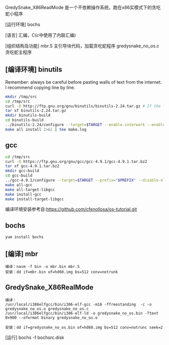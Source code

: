 GredySnake_X86ReadMode 是一个不依赖操作系统，跑在x86实模式下的贪吃蛇小程序

[运行环境]
bochs

[语言]
汇编，C(c中使用了内联汇编)

[组织结构及功能]
mbr.S 主引导块代码，加载贪吃蛇程序
gredysnake_no_os.c 贪吃蛇主程序

[编译环境]
binutils
--------
Remember: always be careful before pasting walls of text from the internet. I recommend copying line by line.

```sh
mkdir /tmp/src
cd /tmp/src
curl -O http://ftp.gnu.org/gnu/binutils/binutils-2.24.tar.gz # If the link 404's, look for a more recent version
tar xf binutils-2.24.tar.gz
mkdir binutils-build
cd binutils-build
../binutils-2.24/configure --target=$TARGET --enable-interwork --enable-multilib --disable-nls --disable-werror --prefix=$PREFIX 2>&1 | tee configure.log
make all install 2>&1 | tee make.log
```

gcc
---
```sh
cd /tmp/src
curl -O https://ftp.gnu.org/gnu/gcc/gcc-4.9.1/gcc-4.9.1.tar.bz2
tar xf gcc-4.9.1.tar.bz2
mkdir gcc-build
cd gcc-build
../gcc-4.9.1/configure --target=$TARGET --prefix="$PREFIX" --disable-nls --disable-libssp --enable-languages=c --without-headers
make all-gcc 
make all-target-libgcc 
make install-gcc 
make install-target-libgcc 
```
编译环境安装参考自:https://github.com/cfenollosa/os-tutorial.git

bochs
---
```
yum install bochs
```

[编译]
mbr
---
```
编译：nasm -f bin -o mbr.bin mbr.S
安装：dd if=mbr.bin of=hd60.img bs=512 conv=notrunk
```
GredySnake_X86RealMode
---
```
编译：
/usr/local/i386elfgcc/bin/i386-elf-gcc -m16 -ffreestanding  -c -o gredysnake_no_os.o gredysnake_no_os.c
/usr/local/i386elfgcc/bin/i386-elf-ld -o gredysnake_no_os.bin -Ttext 0x900 --oformat binary gredysnake_no_os.o

安装：dd if=gredysnake_no_os.bin of=hd60.img bs=512 conv=notrunc seek=2
```
[运行]
bochs -f bochsrc.disk

